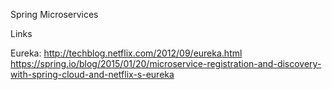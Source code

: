 Spring Microservices

Links

Eureka:
http://techblog.netflix.com/2012/09/eureka.html
https://spring.io/blog/2015/01/20/microservice-registration-and-discovery-with-spring-cloud-and-netflix-s-eureka
